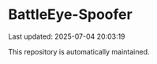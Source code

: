 # BattleEye-Spoofer

Last updated: 2025-07-04 20:03:19

This repository is automatically maintained.
